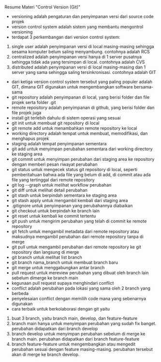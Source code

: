 Resume Materi "Control Version (Git)"
- versioning adalah pengaturan dan penyimpanan versi dari source code projek
- version control system adalah sistem yang membantu mengontrol versioning
- terdapat 3 perkembangan dari version control system:
1. single user adalah penyimpanan versi di local masing-masing sehingga sesama komputer belum saling menyambung. contohnya adalah RCS
2. centralized adalah penyimpanan versi hanya di 1 server pusatnya sehingga tidak ada yang tersimpan di local. contohnya adalah CVS
3. distributed adalah penyimpanan versi di local masing-masing dan 1 server yang sama sehingga saling tersinkronisasi. contohnya adalah GIT
- dari ketiga version control system tersebut yang paling populer adalah GIT, dimana GIT digunakan untuk mengembangkan software bersama-sama
- git repository adalah penyimpanan di local, yang berisi folder dan file projek serta folder .git
- remote repository adalah penyimpanan di github, yang berisi folder dan file projek juga
- install git terlebih dahulu di sistem operasi yang sesuai
- git init untuk membuat git repository di local
- git remote add untuk menambahkan remote repository ke local
- working directory adalah tempat untuk membuat, memodifikasi, dan menghapus projek
- staging adalah tempat penyimpanan sementara
- git add untuk menyimpan perubahan sementara dari working directory ke staging area
- git commit untuk menyimpan perubahan dari staging area ke repository dengan memberi pesan riwayat perubahan
- git status untuk mengecek status git repository di local, seperti pemberitahuan bahwa ada file yang belum di add, di commit atau ada file yang tertinggal dari remote repository
- git log --graph untuk melihat workflow perubahan
- git diff untuk melihat detail perubahan
- git stash untuk berpindah sementara ke staging area
- git stash apply untuk mengambil kembali dari staging area
- .gitignore untuk penyimpanan yang perubahannya diabaikan
- git checkout untuk berpindah ke branch lain
- git reset untuk kembali ke commit tertentu
- git push untuk mengirim perubahan yang telah di commit ke remote repository
- git fetch untuk mengambil metadata dari remote repository atau maksudnya mengambil perubahan dari remote repository tanpa di merge
- git pull untuk mengambil perubahan dari remote repository ke git repository dan langsung di merge
- git branch untuk melihat list branch
- git branch nama_branch untuk membuat branch baru
- git merge untuk menggabungkan antar branch
- pull request untuk mereview perubahan yang dibuat oleh branch lain sebelum dimerge ke branch main
- kegunaan pull request supaya menghindari conflict
- conflict adalah perubahan pada lokasi yang sama oleh 2 branch yang berbeda
- penyelesaian conflict dengan memilih code mana yang sebenarnya digunakan
- cara terbaik untuk berkolaborasi dengan git yaitu
1. buat 3 branch, yaitu branch main, develop, dan feature-feature
2. branch main hanya untuk menyimpan perubahan yang sudah fix banget. perubahan didapatkan dari branch develop
3. branch develop untuk menyimpan perubahan sebelum di merge ke branch main. perubahan didapatkan dari branch feature-feature
4. branch feature-feature untuk mengembangkan atau mengedit perubahan sesuai dengan feature masing-masing. perubahan tersebut akan di merge ke branch develop.
